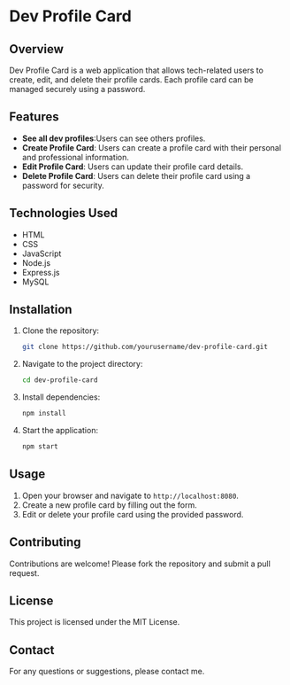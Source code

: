 # Dev Profile Card

## Overview

Dev Profile Card is a web application that allows tech-related users to create, edit, and delete their profile cards. Each profile card can be managed securely using a password.

## Features
- **See all dev profiles**:Users can see others profiles.
- **Create Profile Card**: Users can create a profile card with their personal and professional information.
- **Edit Profile Card**: Users can update their profile card details.
- **Delete Profile Card**: Users can delete their profile card using a password for security.

## Technologies Used

- HTML
- CSS
- JavaScript
- Node.js
- Express.js
- MySQL

## Installation

1. Clone the repository:
    ```bash
    git clone https://github.com/yourusername/dev-profile-card.git
    ```
2. Navigate to the project directory:
    ```bash
    cd dev-profile-card
    ```
3. Install dependencies:
    ```bash
    npm install
    ```
4. Start the application:
    ```bash
    npm start
    ```

## Usage

1. Open your browser and navigate to `http://localhost:8080`.
2. Create a new profile card by filling out the form.
3. Edit or delete your profile card using the provided password.

## Contributing

Contributions are welcome! Please fork the repository and submit a pull request.

## License

This project is licensed under the MIT License.

## Contact

For any questions or suggestions, please contact me.
